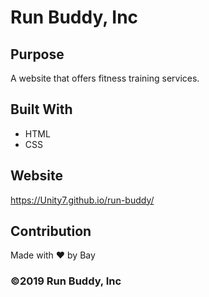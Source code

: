 # Run Buddy, Inc

## Purpose
A website that offers fitness training services. 

## Built With
* HTML
* CSS

## Website
https://Unity7.github.io/run-buddy/

## Contribution
Made with ❤️ by Bay

### ©️2019 Run Buddy, Inc 

